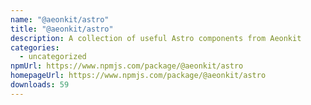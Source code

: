 ```yaml
---
name: "@aeonkit/astro"
title: "@aeonkit/astro"
description: A collection of useful Astro components from Aeonkit
categories:
  - uncategorized
npmUrl: https://www.npmjs.com/package/@aeonkit/astro
homepageUrl: https://www.npmjs.com/package/@aeonkit/astro
downloads: 59
---
```

